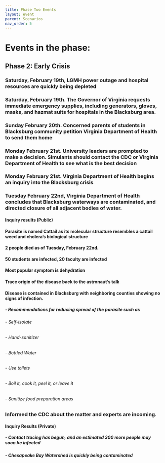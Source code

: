 ```yaml
---
title: Phase Two Events
layout: event
parent: Scenarios
nav_order: 5
---
```

 
# Events in the phase:  

## Phase 2: Early Crisis
###  Saturday, February 19th, LGMH power outage and hospital resources are quickly being depleted
###  Saturday, February 19th. The Governor of Virginia requests immediate emergency supplies, including generators, gloves, masks, and hazmat suits for hospitals in the Blacksburg area. 
###  Sunday February 20th. Concerned parents of students in Blacksburg community petition Virginia Department of Health to send them home
###  Monday February 21st. University leaders are prompted to make a decision. Simulants should contact the CDC or Virginia Department of Health to see what is the best decision
###  Monday February 21st. Virginia Department of Health begins an inquiry into the Blacksburg crisis
###  Tuesday February 22nd, Virginia Department of Health concludes that Blacksburg waterways are contaminated, and directed closure of all adjacent bodies of water. 
#### Inquiry results (Public)
#### Parasite is named Cattail as its molecular structure resembles a cattail weed and cholera’s biological structure
#### 2 people died as of Tuesday, February 22nd. 
#### 50 students are infected, 20 faculty are infected
#### Most popular symptom is dehydration
#### Trace origin of the disease back to the astronaut’s talk
#### Disease is contained in Blacksburg with neighboring counties showing no signs of infection. 
##### - Recommendations for reducing spread of the parasite such as 
######  - Self-isolate
######  - Hand-sanitizer
######  - Bottled Water
######  - Use toilets 
######  - Boil it, cook it, peel it, or leave it
######  - Sanitize food preparation areas 
### Informed the CDC about the matter and experts are incoming. 
#### Inquiry Results (Private)
#####   - Contact tracing has begun, and an estimated 300 more people may soon be infected
#####   - Chesapeake Bay Watershed is quickly being contaminated
